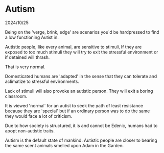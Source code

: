 # Autism

2024/10/25

Being on the 'verge, brink, edge' are scenarios you'd be hardpressed to find a low functioning  Autist in.

Autistic people, like every animal, are sensitive to stimuli, If they are exposed to too much stimuli they will try to exit the stressful environment or if  detained will thrash.

That is very normal.

Domesticated humans are 'adapted' in the sense that they can tolerate and aclimatize to stressful environments.

Lack of stimuli will also provoke an autistic person. They will exit a boring classroom.

It is viewed 'normal' for an autist to seek the path of least resistance because they are 'special' but if an ordinary person was to do the same they would face a lot of criticism.

Due to how society is structured, it is and cannot be Edenic, humans had to apopt non-autistic traits.

Autism is the default state of mankind. Autistic people are closer to bearing the same scent animals smelled upon Adam in the Garden.
